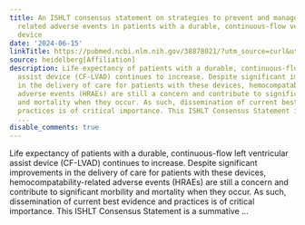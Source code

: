 ```yaml
---
title: An ISHLT consensus statement on strategies to prevent and manage hemocompatibility
  related adverse events in patients with a durable, continuous-flow ventricular assist
  device
date: '2024-06-15'
linkTitle: https://pubmed.ncbi.nlm.nih.gov/38878021/?utm_source=curl&utm_medium=rss&utm_campaign=pubmed-2&utm_content=1FakS-2QOkCT8HsMOQP1bCRQ4YzyumYOmxmF0moLsQ3dFB1E9V&fc=20220326224207&ff=20240616180959&v=2.18.0.post9+e462414
source: heidelberg[Affiliation]
description: Life expectancy of patients with a durable, continuous-flow left ventricular
  assist device (CF-LVAD) continues to increase. Despite significant improvements
  in the delivery of care for patients with these devices, hemocompatability-related
  adverse events (HRAEs) are still a concern and contribute to significant morbility
  and mortality when they occur. As such, dissemination of current best evidence and
  practices is of critical importance. This ISHLT Consensus Statement is a summative
  ...
disable_comments: true
---
```

Life expectancy of patients with a durable, continuous-flow left ventricular assist device (CF-LVAD) continues to increase. Despite significant improvements in the delivery of care for patients with these devices, hemocompatability-related adverse events (HRAEs) are still a concern and contribute to significant morbility and mortality when they occur. As such, dissemination of current best evidence and practices is of critical importance. This ISHLT Consensus Statement is a summative ...